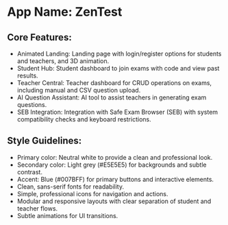 # **App Name**: ZenTest

## Core Features:

- Animated Landing: Landing page with login/register options for students and teachers, and 3D animation.
- Student Hub: Student dashboard to join exams with code and view past results.
- Teacher Central: Teacher dashboard for CRUD operations on exams, including manual and CSV question upload.
- AI Question Assistant: AI tool to assist teachers in generating exam questions.
- SEB Integration: Integration with Safe Exam Browser (SEB) with system compatibility checks and keyboard restrictions.

## Style Guidelines:

- Primary color: Neutral white to provide a clean and professional look.
- Secondary color: Light grey (#E5E5E5) for backgrounds and subtle contrast.
- Accent: Blue (#007BFF) for primary buttons and interactive elements.
- Clean, sans-serif fonts for readability.
- Simple, professional icons for navigation and actions.
- Modular and responsive layouts with clear separation of student and teacher flows.
- Subtle animations for UI transitions.